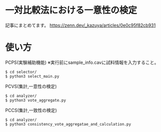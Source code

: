 # 一対比較法における一意性の検定

記事にまとめてます。
https://zenn.dev/_kazuya/articles/0e0c95f82cb931

# 使い方

PCPS(実験補助機能)
※実行前にsample_info.cavに試料情報を入力すること。

```
$ cd selector/
$ python3 select_main.py
```

PCVS(集計,一意性の検定)

```
$ cd analyzer/
$ python3 vote_aggregate.py
```

PCCS(集計,一致性の検定)

```
$ cd analyzer/
$ python3 consistency_vote_aggregatae_and_calculation.py
```
